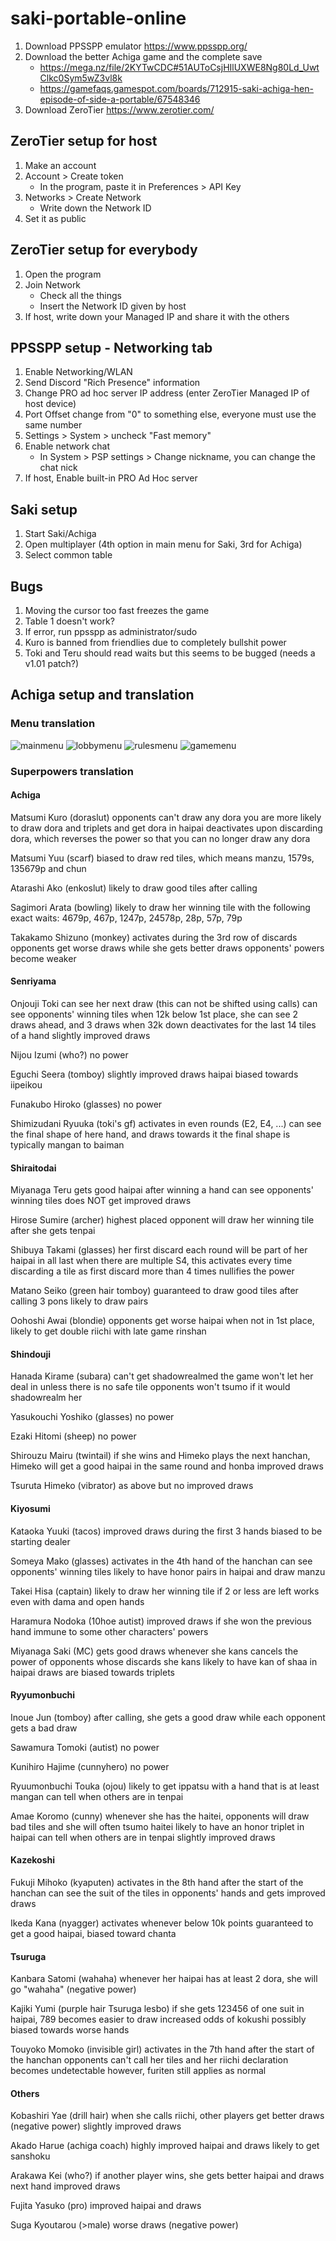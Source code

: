 # saki-portable-online

1. Download PPSSPP emulator https://www.ppsspp.org/
3. Download the better Achiga game and the complete save
   * https://mega.nz/file/2KYTwCDC#51AUToCsjHIlUXWE8Ng80Ld_UwtClkc0Sym5wZ3vl8k
   * https://gamefaqs.gamespot.com/boards/712915-saki-achiga-hen-episode-of-side-a-portable/67548346
4. Download ZeroTier https://www.zerotier.com/

## ZeroTier setup for host
1. Make an account
2. Account > Create token
   * In the program, paste it in Preferences > API Key
3. Networks > Create Network
   * Write down the Network ID
4. Set it as public

## ZeroTier setup for everybody
1. Open the program
2. Join Network
   * Check all the things
   * Insert the Network ID given by host
3. If host, write down your Managed IP and share it with the others

## PPSSPP setup - Networking tab
1. Enable Networking/WLAN
2. Send Discord "Rich Presence" information
3. Change PRO ad hoc server IP address (enter ZeroTier Managed IP of host device)
4. Port Offset change from "0" to something else, everyone must use the same number
5. Settings > System > uncheck "Fast memory"
6. Enable network chat
   * In System > PSP settings > Change nickname, you can change the chat nick
6. If host, Enable built-in PRO Ad Hoc server


## Saki setup
1. Start Saki/Achiga
2. Open multiplayer (4th option in main menu for Saki, 3rd for Achiga)
3. Select common table

## Bugs
1. Moving the cursor too fast freezes the game
2. Table 1 doesn't work?
3. If error, run ppsspp as administrator/sudo
4. Kuro is banned from friendlies due to completely bullshit power
5. Toki and Teru should read waits but this seems to be bugged (needs a v1.01 patch?)


## Achiga setup and translation
### Menu translation
![mainmenu](https://raw.githubusercontent.com/watterle/saki-portable-online/main/menus.jpg "mainmenu")
![lobbymenu](https://raw.githubusercontent.com/watterle/saki-portable-online/main/143.png "lobbymenu")
![rulesmenu](https://raw.githubusercontent.com/watterle/saki-portable-online/main/148.png "rulesmenu")
![gamemenu](https://raw.githubusercontent.com/watterle/saki-portable-online/main/144.png "gamemenu")



### Superpowers translation
#### Achiga
Matsumi Kuro (doraslut)
opponents can't draw any dora
you are more likely to draw dora and triplets and get dora in haipai
deactivates upon discarding dora, which reverses the power so that you can no longer draw any dora

Matsumi Yuu (scarf)
biased to draw red tiles, which means manzu, 1579s, 135679p and chun

Atarashi Ako (enkoslut)
likely to draw good tiles after calling

Sagimori Arata (bowling)
likely to draw her winning tile with the following exact waits:
4679p, 467p, 1247p, 24578p, 28p, 57p, 79p

Takakamo Shizuno (monkey)
activates during the 3rd row of discards
opponents get worse draws while she gets better draws
opponents' powers become weaker

#### Senriyama

Onjouji Toki
can see her next draw (this can not be shifted using calls)
can see opponents' winning tiles
when 12k below 1st place, she can see 2 draws ahead, and 3 draws when 32k down
deactivates for the last 14 tiles of a hand
slightly improved draws

Nijou Izumi (who?)
no power

Eguchi Seera (tomboy)
slightly improved draws
haipai biased towards iipeikou

Funakubo Hiroko (glasses)
no power

Shimizudani Ryuuka (toki's gf)
activates in even rounds (E2, E4, ...)
can see the final shape of here hand, and draws towards it
the final shape is typically mangan to baiman

#### Shiraitodai

Miyanaga Teru
gets good haipai after winning a hand
can see opponents' winning tiles
does NOT get improved draws

Hirose Sumire (archer)
highest placed opponent will draw her winning tile after she gets tenpai

Shibuya Takami (glasses)
her first discard each round will be part of her haipai in all last
when there are multiple S4, this activates every time
discarding a tile as first discard more than 4 times nullifies the power

Matano Seiko (green hair tomboy)
guaranteed to draw good tiles after calling 3 pons
likely to draw pairs

Oohoshi Awai (blondie)
opponents get worse haipai
when not in 1st place, likely to get double riichi with late game rinshan

#### Shindouji

Hanada Kirame (subara)
can't get shadowrealmed
the game won't let her deal in unless there is no safe tile
opponents won't tsumo if it would shadowrealm her

Yasukouchi Yoshiko (glasses)
no power

Ezaki Hitomi (sheep)
no power

Shirouzu Mairu (twintail)
if she wins and Himeko plays the next hanchan, Himeko will get a good haipai in the same round and honba
improved draws

Tsuruta Himeko (vibrator)
as above but no improved draws

#### Kiyosumi

Kataoka Yuuki (tacos)
improved draws during the first 3 hands
biased to be starting dealer

Someya Mako (glasses)
activates in the 4th hand of the hanchan
can see opponents' winning tiles
likely to have honor pairs in haipai and draw manzu

Takei Hisa (captain)
likely to draw her winning tile if 2 or less are left
works even with dama and open hands

Haramura Nodoka (10hoe autist)
improved draws if she won the previous hand
immune to some other characters' powers

Miyanaga Saki (MC)
gets good draws whenever she kans
cancels the power of opponents whose discards she kans
likely to have kan of shaa in haipai
draws are biased towards triplets

#### Ryyumonbuchi

Inoue Jun (tomboy)
after calling, she gets a good draw while each opponent gets a bad draw

Sawamura Tomoki (autist)
no power

Kunihiro Hajime (cunnyhero)
no power

Ryuumonbuchi Touka (ojou)
likely to get ippatsu with a hand that is at least mangan
can tell when others are in tenpai

Amae Koromo (cunny)
whenever she has the haitei, opponents will draw bad tiles and she will often tsumo haitei
likely to have an honor triplet in haipai
can tell when others are in tenpai
slightly improved draws

#### Kazekoshi

Fukuji Mihoko (kyaputen)
activates in the 8th hand after the start of the hanchan
can see the suit of the tiles in opponents' hands and gets improved draws

Ikeda Kana (nyagger)
activates whenever below 10k points
guaranteed to get a good haipai, biased toward chanta

#### Tsuruga

Kanbara Satomi (wahaha)
whenever her haipai has at least 2 dora, she will go "wahaha" (negative power)

Kajiki Yumi (purple hair Tsuruga lesbo)
if she gets 123456 of one suit in haipai, 789 becomes easier to draw
increased odds of kokushi 
possibly biased towards worse hands

Touyoko Momoko (invisible girl)
activates in the 7th hand after the start of the hanchan
opponents can't call her tiles and her riichi declaration becomes undetectable
however, furiten still applies as normal

#### Others

Kobashiri Yae (drill hair)
when she calls riichi, other players get better draws (negative power)
slightly improved draws

Akado Harue (achiga coach)
highly improved haipai and draws
likely to get sanshoku

Arakawa Kei (who?)
if another player wins, she gets better haipai and draws next hand
improved draws

Fujita Yasuko (pro)
improved haipai and draws

Suga Kyoutarou (>male)
worse draws (negative power)
